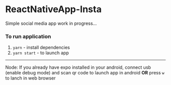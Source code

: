# ReactNativeApp-Insta

Simple social media app work in progress...

### To run application

1. `yarn` - install dependencies
2. `yarn start` - to launch app

---

Node: If you already have expo installed in your android, connect usb (enable debug mode) and scan qr code to launch app in android
**OR**
press `w` to lanch in web browser
